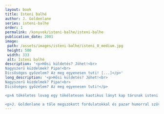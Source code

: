 ```yaml
---
layout: book
title: Isteni balhé
author: J. Goldenlane
series: isteni-balhe
order: 1
permalink: /konyvek/isteni-balhe/isteni-balhe
publication_date: 2001
image: 
 path: /assets/images/isteni-balhe/isteni_0_medium.jpg
 height: 500
 width: 333
 alt: Isteni balhé
description: '<p>Hősi küldetés? Jöhet!<br>
Nagyszerű küzdelmek? Pipa!<br>
Dicsőséges győzelem? Az meg egyenesen tuti! [...]</p>'
long_description: '<p>Hősi küldetés? Jöhet!<br>
Nagyszerű küzdelmek? Pipa!<br>
Dicsőséges győzelem? Az meg egyenesen tuti!</p>

<p>A tökéletes lovag egy tökéletesen kaotikus lányt kap társnak isteni küldetéséhez, aki ugyan váltig állítja, hogy az egész csak tévedés, amihez neki semmi köze sincs, de ez nem akadályozza meg abban, hogy minden szembejövőt meglopjon, átejtsen, vagy legalább egy kicsit tönkretegye az életét.</p>

<p>J. Goldenlane a tőle megszokott fordulatokkal és pazar humorral szövi a történetét, de a két főhős külön nézőpontja még tőle is különleges élménnyel kecsegtet: a háború hőseként ünnepelt lovag és a nyughatatlan, utcán nevelkedett csavargó lány narrációjában valahogy egészen másként hangzik ugyanaz az „isteni balhé”.</p>'
---
```


